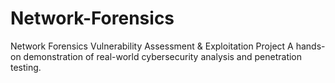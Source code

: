 # Network-Forensics
Network Forensics Vulnerability Assessment &amp; Exploitation Project A hands-on demonstration of real-world cybersecurity analysis and penetration testing.
